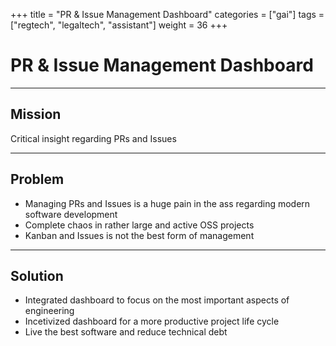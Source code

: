 +++
title = "PR & Issue Management Dashboard"
categories = ["gai"]
tags = ["regtech", "legaltech", "assistant"]
weight = 36
+++

# PR & Issue Management Dashboard

---

## Mission

Critical insight regarding PRs and Issues

---

## Problem

- Managing PRs and Issues is a huge pain in the ass regarding modern software development
- Complete chaos in rather large and active OSS projects
- Kanban and Issues is not the best form of management

---

## Solution

- Integrated dashboard to focus on the most important aspects of engineering
- Incetivized dashboard for a more productive project life cycle
- Live the best software and reduce technical debt
